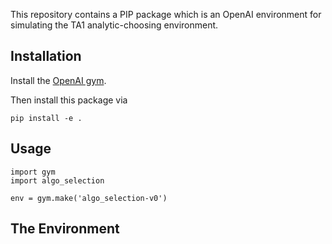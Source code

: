 This repository contains a PIP package which is an OpenAI environment for
simulating the TA1 analytic-choosing environment.


## Installation

Install the [OpenAI gym](https://gym.openai.com/docs/).

Then install this package via

```
pip install -e .
```

## Usage

```
import gym
import algo_selection

env = gym.make('algo_selection-v0')
```

## The Environment


